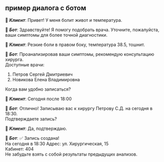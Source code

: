 ## пример диалога с ботом

👤 _**Клиент**_: Привет! У меня болит живот и температура.

🤖 _**Бот**_: Здравствуйте! Я помогу подобрать врача. Уточните, пожалуйста, ваши симптомы для более точной диагностики.

👤 _**Клиент**_: Резкие боли в правом боку, температура 38.5, тошнит.

🤖 _**Бот**_: Проанализировав ваши симптомы, рекомендую консультацию хирурга.  
Доступные врачи:  
1. Петров Сергей Дмитриевич  
2. Новикова Елена Владимировна  

Когда вам удобно записаться?

👤 _**Клиент**_: Сегодня после 18:00

🤖 _**Бот**_: Отлично! Записываю вас к хирургу Петрову С.Д. на сегодня в 18:30.  
Подтверждаете запись?

👤 _**Клиент**_: Да, подтверждаю.

🤖 _**Бот**_: ✅ Запись создана!  
    На сегодня в 18:30
    Адрес: ул. Хирургическая, 15  
    Кабинет: 404  
    Не забудьте взять с собой результаты предыдущих анализов.
